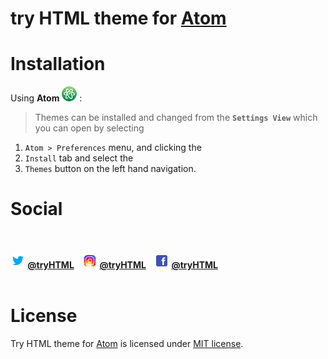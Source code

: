 # try HTML theme for [Atom](https://atom.io)

# Installation

Using **Atom** ![Atom](media/atom.png) :

>Themes can be installed and changed from the **`Settings View`** which you can open by selecting

1. `Atom > Preferences` menu, and clicking the<br>
1. `Install` tab and select the<br>
1. `Themes` button on the left hand navigation.<br>
# Social

<h4 align="left">
	<br><br>
	<img src="media/twitter.png" alt="Twitter Logo">
	<a href="https://twitter.com/tryhtml">@tryHTML</a>&nbsp;&nbsp;&nbsp;
  <img src="media/instagram.png" alt="Instagram Logo">
	<a href="https://instagram.com/tryhtml">@tryHTML</a>&nbsp;&nbsp;&nbsp;
  <img src="media/facebook.png" alt="Facebook Logo">
	<a href="https://facebook.com/tryhtml">@tryHTML</a>&nbsp;&nbsp;&nbsp;
	<br><br>
  
# License

Try HTML theme for [Atom](https://atom.io) is licensed under [MIT license](LICENSE).
